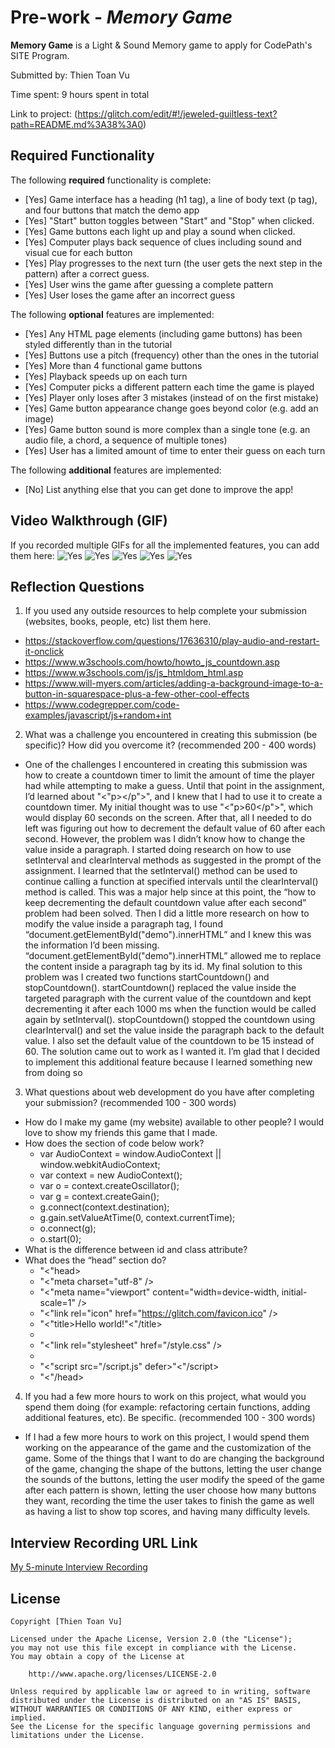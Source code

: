 # Pre-work - *Memory Game*

**Memory Game** is a Light & Sound Memory game to apply for CodePath's SITE Program. 

Submitted by: Thien Toan Vu

Time spent: 9 hours spent in total

Link to project: (https://glitch.com/edit/#!/jeweled-guiltless-text?path=README.md%3A38%3A0)

## Required Functionality

The following **required** functionality is complete:

* [Yes] Game interface has a heading (h1 tag), a line of body text (p tag), and four buttons that match the demo app
* [Yes] "Start" button toggles between "Start" and "Stop" when clicked. 
* [Yes] Game buttons each light up and play a sound when clicked. 
* [Yes] Computer plays back sequence of clues including sound and visual cue for each button
* [Yes] Play progresses to the next turn (the user gets the next step in the pattern) after a correct guess. 
* [Yes] User wins the game after guessing a complete pattern
* [Yes] User loses the game after an incorrect guess

The following **optional** features are implemented:

* [Yes] Any HTML page elements (including game buttons) has been styled differently than in the tutorial
* [Yes] Buttons use a pitch (frequency) other than the ones in the tutorial
* [Yes] More than 4 functional game buttons
* [Yes] Playback speeds up on each turn
* [Yes] Computer picks a different pattern each time the game is played
* [Yes] Player only loses after 3 mistakes (instead of on the first mistake)
* [Yes] Game button appearance change goes beyond color (e.g. add an image)
* [Yes] Game button sound is more complex than a single tone (e.g. an audio file, a chord, a sequence of multiple tones)
* [Yes] User has a limited amount of time to enter their guess on each turn

The following **additional** features are implemented:

- [No] List anything else that you can get done to improve the app!

## Video Walkthrough (GIF)

If you recorded multiple GIFs for all the implemented features, you can add them here:
![Yes](http://g.recordit.co/mgOT9YREqa.gif)
![Yes](http://g.recordit.co/AqKsKlV6Mv.gif)
![Yes](http://g.recordit.co/IZyNKwq8wN.gif)
![Yes](http://g.recordit.co/8LQrIE5lN1.gif)
![Yes](http://g.recordit.co/ftIIeSc7zi.gif)

## Reflection Questions
1. If you used any outside resources to help complete your submission (websites, books, people, etc) list them here. 
+ https://stackoverflow.com/questions/17636310/play-audio-and-restart-it-onclick
+ https://www.w3schools.com/howto/howto_js_countdown.asp
+ https://www.w3schools.com/js/js_htmldom_html.asp
+ https://www.will-myers.com/articles/adding-a-background-image-to-a-button-in-squarespace-plus-a-few-other-cool-effects
+ https://www.codegrepper.com/code-examples/javascript/js+random+int

2. What was a challenge you encountered in creating this submission (be specific)? How did you overcome it? (recommended 200 - 400 words) 
+ One of the challenges I encountered in creating this submission was how to create a countdown timer to limit the amount of time the player had
while attempting to make a guess. Until that point in the assignment, I’d learned about "<"p></p">", and I knew that I had to use it to create a countdown timer.
My initial thought was to use "<"p>60</p">", which would display 60 seconds on the screen. After that, all I needed to do left was 
figuring out how to decrement the default value of 60 after each second. However, the problem was I didn’t know how to change the value inside a paragraph.
I started doing research on how to use setInterval and clearInterval methods as suggested in the prompt of the assignment. I learned that the setInterval() method
can be used to continue calling a function at specified intervals until the clearInterval() method is called. This was a major help since at this point,
the “how to keep decrementing the default countdown value after each second” problem had been solved. Then I did a little more research on how to modify
the value inside a paragraph tag, I found “document.getElementById("demo").innerHTML” and I knew this was the information I’d been missing. 
“document.getElementById("demo").innerHTML” allowed me to replace the content inside a paragraph tag by its id. My final solution to this problem was
I created two functions startCountdown() and stopCountdown(). startCountdown() replaced the value inside the targeted paragraph with the current value of the countdown and 
kept decrementing it after each 1000 ms when the function would be called again by setInterval(). stopCountdown() stopped the countdown using clearInterval() and 
set the value inside the paragraph back to the default value. I also set the default value of the countdown to be 15 instead of 60. The solution came out to work as I wanted it.
I’m glad that I decided to implement this additional feature because I learned something new from doing so

3. What questions about web development do you have after completing your submission? (recommended 100 - 300 words) 
+ How do I make my game (my website) available to other people? I would love to show my friends this game that I made.
+ How does the section of code below work?
    + var AudioContext = window.AudioContext || window.webkitAudioContext;
    + var context = new AudioContext();
    + var o = context.createOscillator();
    + var g = context.createGain();
    + g.connect(context.destination);
    + g.gain.setValueAtTime(0, context.currentTime);
    + o.connect(g);
    + o.start(0);
+ What is the difference between id and class attribute?
+ What does the “head” section do?
     + "<"head>
     +   "<"meta charset="utf-8" />
     +   "<"meta name="viewport" content="width=device-width, initial-scale=1" />
     +   "<"link rel="icon" href="https://glitch.com/favicon.ico" />
     +   "<"title>Hello world!"<"/title>
     +   <!-- import the webpage's stylesheet -->
     +   "<"link rel="stylesheet" href="/style.css" />
     +   <!-- import the webpage's javascript file -->
     +   "<"script src="/script.js" defer>"<"/script>
     + "<"/head>

4. If you had a few more hours to work on this project, what would you spend them doing (for example: refactoring certain functions, adding additional features, etc). Be specific. (recommended 100 - 300 words) 
+ If I had a few more hours to work on this project, I would spend them working on the appearance of the game and
the customization of the game. Some of the things that I want to do are changing the background of the game, 
changing the shape of the buttons, letting the user change the sounds of the buttons, letting the user
modify the speed of the game after each pattern is shown, letting the user choose how many buttons they want,
recording the time the user takes to finish the game as well as having a list to show top scores, and having many difficulty levels.  



## Interview Recording URL Link

[My 5-minute Interview Recording](your-link-here)


## License

    Copyright [Thien Toan Vu]

    Licensed under the Apache License, Version 2.0 (the "License");
    you may not use this file except in compliance with the License.
    You may obtain a copy of the License at

        http://www.apache.org/licenses/LICENSE-2.0

    Unless required by applicable law or agreed to in writing, software
    distributed under the License is distributed on an "AS IS" BASIS,
    WITHOUT WARRANTIES OR CONDITIONS OF ANY KIND, either express or implied.
    See the License for the specific language governing permissions and
    limitations under the License.